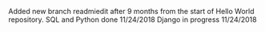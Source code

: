 Added new branch readmiedit after 9 months from the start of Hello World repository.
SQL and Python done 11/24/2018
Django in progress 11/24/2018
